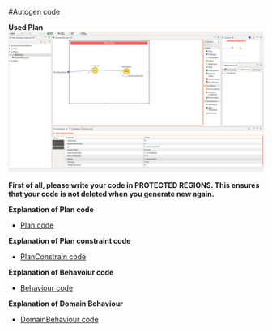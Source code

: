 #Autogen code


**Used Plan**
![Used Plan](PlanDesignerNewPlan.png)


**First of all, please write your code in PROTECTED REGIONS. This ensures that your code is not deleted when you generate new again.**

**Explanation of Plan code**
* [Plan code](Plancode.md)

**Explanation of Plan constraint code**
* [PlanConstrain code](PlanConstraintCode.md)

**Explanation of Behavoiur code**
* [Behaviour code](BehCode.md)

**Explanation of Domain Behaviour**
* [DomainBehaviour code](Domain.md)
